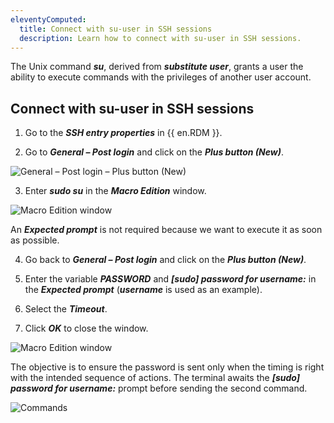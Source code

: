 ```yaml
---
eleventyComputed:
  title: Connect with su-user in SSH sessions
  description: Learn how to connect with su-user in SSH sessions.
---
```

The Unix command ***su***, derived from ***substitute user***, grants a user the ability to execute commands with the privileges of another user account.

## Connect with su-user in SSH sessions

1. Go to the ***SSH entry properties*** in {{ en.RDM }}.

1. Go to ***General – Post login*** and click on the ***Plus button (New)***.

![General – Post login – Plus button (New)](https://cdnweb.devolutions.net/docs/en/kb/KB6030.png)

3. Enter ***sudo su*** in the ***Macro Edition*** window.

![Macro Edition window](https://cdnweb.devolutions.net/docs/en/kb/KB6031.png)

An ***Expected prompt*** is not required because we want to execute it as soon as possible.

4. Go back to ***General – Post login*** and click on the ***Plus button (New)***.

1. Enter the variable ***$PASSWORD$*** and ***[sudo] password for username:*** in the ***Expected prompt*** (***username*** is used as an example).

1. Select the ***Timeout***.

1. Click ***OK*** to close the window.

![Macro Edition window](https://cdnweb.devolutions.net/docs/en/kb/KB6034.png)

The objective is to ensure the password is sent only when the timing is right with the intended sequence of actions. The terminal awaits the ***[sudo] password for username:*** prompt before sending the second command.

![Commands](https://cdnweb.devolutions.net/docs/en/kb/KB6033.png)
